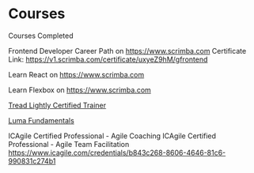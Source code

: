 # Courses
Courses Completed

Frontend Developer Career Path on https://www.scrimba.com 
Certificate Link: https://v1.scrimba.com/certificate/uxyeZ9hM/gfrontend 

Learn React on https://www.scrimba.com

Learn Flexbox on https://www.scrimba.com

[Tread Lightly Certified Trainer](https://jasonsstorage.s3.amazonaws.com/Tread+Lightly+Trainer.pdf)

[Luma Fundamentals](https://www.luma-institute.com/)

ICAgile Certified Professional - Agile Coaching
ICAgile Certified Professional - Agile Team Facilitation
https://www.icagile.com/credentials/b843c268-8606-4646-81c6-990831c274b1
